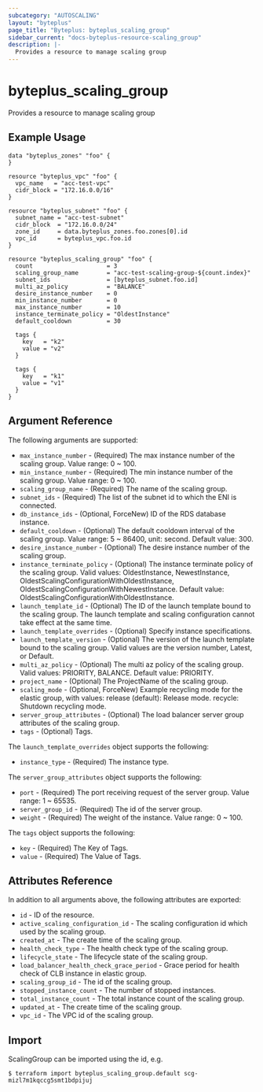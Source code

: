 ```yaml
---
subcategory: "AUTOSCALING"
layout: "byteplus"
page_title: "Byteplus: byteplus_scaling_group"
sidebar_current: "docs-byteplus-resource-scaling_group"
description: |-
  Provides a resource to manage scaling group
---
```

# byteplus_scaling_group
Provides a resource to manage scaling group
## Example Usage
```hcl
data "byteplus_zones" "foo" {
}

resource "byteplus_vpc" "foo" {
  vpc_name   = "acc-test-vpc"
  cidr_block = "172.16.0.0/16"
}

resource "byteplus_subnet" "foo" {
  subnet_name = "acc-test-subnet"
  cidr_block  = "172.16.0.0/24"
  zone_id     = data.byteplus_zones.foo.zones[0].id
  vpc_id      = byteplus_vpc.foo.id
}

resource "byteplus_scaling_group" "foo" {
  count                     = 3
  scaling_group_name        = "acc-test-scaling-group-${count.index}"
  subnet_ids                = [byteplus_subnet.foo.id]
  multi_az_policy           = "BALANCE"
  desire_instance_number    = 0
  min_instance_number       = 0
  max_instance_number       = 10
  instance_terminate_policy = "OldestInstance"
  default_cooldown          = 30

  tags {
    key   = "k2"
    value = "v2"
  }

  tags {
    key   = "k1"
    value = "v1"
  }
}
```
## Argument Reference
The following arguments are supported:
* `max_instance_number` - (Required) The max instance number of the scaling group. Value range: 0 ~ 100.
* `min_instance_number` - (Required) The min instance number of the scaling group. Value range: 0 ~ 100.
* `scaling_group_name` - (Required) The name of the scaling group.
* `subnet_ids` - (Required) The list of the subnet id to which the ENI is connected.
* `db_instance_ids` - (Optional, ForceNew) ID of the RDS database instance.
* `default_cooldown` - (Optional) The default cooldown interval of the scaling group. Value range: 5 ~ 86400, unit: second. Default value: 300.
* `desire_instance_number` - (Optional) The desire instance number of the scaling group.
* `instance_terminate_policy` - (Optional) The instance terminate policy of the scaling group. Valid values: OldestInstance, NewestInstance, OldestScalingConfigurationWithOldestInstance, OldestScalingConfigurationWithNewestInstance. Default value: OldestScalingConfigurationWithOldestInstance.
* `launch_template_id` - (Optional) The ID of the launch template bound to the scaling group. The launch template and scaling configuration cannot take effect at the same time.
* `launch_template_overrides` - (Optional) Specify instance specifications.
* `launch_template_version` - (Optional) The version of the launch template bound to the scaling group. Valid values are the version number, Latest, or Default.
* `multi_az_policy` - (Optional) The multi az policy of the scaling group. Valid values: PRIORITY, BALANCE. Default value: PRIORITY.
* `project_name` - (Optional) The ProjectName of the scaling group.
* `scaling_mode` - (Optional, ForceNew) Example recycling mode for the elastic group, with values:
release (default): Release mode.
recycle: Shutdown recycling mode.
* `server_group_attributes` - (Optional) The load balancer server group attributes of the scaling group.
* `tags` - (Optional) Tags.

The `launch_template_overrides` object supports the following:

* `instance_type` - (Required) The instance type.

The `server_group_attributes` object supports the following:

* `port` - (Required) The port receiving request of the server group. Value range: 1 ~ 65535.
* `server_group_id` - (Required) The id of the server group.
* `weight` - (Required) The weight of the instance. Value range: 0 ~ 100.

The `tags` object supports the following:

* `key` - (Required) The Key of Tags.
* `value` - (Required) The Value of Tags.

## Attributes Reference
In addition to all arguments above, the following attributes are exported:
* `id` - ID of the resource.
* `active_scaling_configuration_id` - The scaling configuration id which used by the scaling group.
* `created_at` - The create time of the scaling group.
* `health_check_type` - The health check type of the scaling group.
* `lifecycle_state` - The lifecycle state of the scaling group.
* `load_balancer_health_check_grace_period` - Grace period for health check of CLB instance in elastic group.
* `scaling_group_id` - The id of the scaling group.
* `stopped_instance_count` - The number of stopped instances.
* `total_instance_count` - The total instance count of the scaling group.
* `updated_at` - The create time of the scaling group.
* `vpc_id` - The VPC id of the scaling group.


## Import
ScalingGroup can be imported using the id, e.g.
```
$ terraform import byteplus_scaling_group.default scg-mizl7m1kqccg5smt1bdpijuj
```

